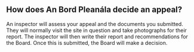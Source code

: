 ##  How does An Bord Pleanála decide an appeal?

An inspector will assess your appeal and the documents you submitted. They
will normally visit the site in question and take photographs for their
report. The inspector will then write their report and recommendations for the
Board. Once this is submitted, the Board will make a decision.
